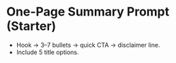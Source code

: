# One-Page Summary Prompt (Starter)
- Hook → 3–7 bullets → quick CTA → disclaimer line.
- Include 5 title options.
